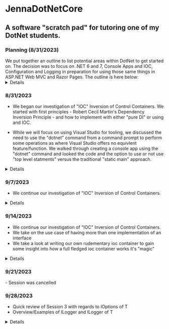 # JennaDotNetCore

## A software "scratch pad" for tutoring one of my DotNet students.

### Planning (8/31/2023)

<summary>We put together an outline to list potential areas within DotNet to get started on.
The decision was to focus on .NET 6 and 7, Console Apps and IOC, Configuration and Logging in 
preparation for using those same things in ASP.NET Web MVC and Razor Pages.
The outline is here below:</summary>

<details>

- .NET (Full Framework) Old/Legacy (4.8?)
- .NET (Core - the new stuff)
	- Core 1
	-	Core 2
	-	Core 3
	-	Core 4 (Microsoft skipped to avoid confusion with Full Framework)
	-	5  - Out of Support - Dropped "core" now just ".NET"
	-	6 - LTS (3 year)
	-	7 - STS (1 year)
	-	8 - Preview out soon?
	
- Tooling
	- Visual Studio (Windows only, Community)
	- Visual Studio for Mac
	- VS Code (free, portable)
		- fallback to the command line
			- demo
	- Jetbrains - Rider (Python IDE PyCharm)
	
- Console Apps
- 	Focus here is on Host.GetDefaultBuilder()
	- 	Convers things that are used in all .NET (Core) applications such as
	- 	Configuration, 
	- 	Logging, 
	- 	IOC - Inversion of Control - 
	- 	BackGround Versus Console

- Web Apps
	- 	An overview of the difference between MVC and Razor
	- 	MVC
	- 	Razor Pages
	- 	An overview of SOAP versus Rest - History of API Development (WCF)
	- 	(REST) API
	- 	SPA's  - JavaScript - Angular, Vue, React
	- 	Blazer

- BackgroundServices
	- 	Plain
	- 	Windows Service
	- 	Linux Daemon
	- 	Other deployment models for the cloud

- Database
	- 	Sql Server - stand alone server, "localdb"
	- 	Sqlite

- "Greenfield" Development
- "Brownfield" Development

</details>

### 8/31/2023 

<summary>

- We began our investigation of "IOC" Inversion of Control Containers.
We started with first principles - Robert Cecil Martin's Dependency
Inversion Principle - and how to implement with either "pure DI" or
using and IOC.

- While we will focus on using Visual Studio for tooling, we discussed the need to use the 
"dotnet" command from a command prompt to perform some operations as where Visual
Studio offers no equivlent feature/function.  We walked through creating
a console app using the "dotnet" command and looked the code and the option to use or not 
use "top level statments" versus the traditional "static main" approach.


</summary>
<details>

- See the ConsoleAppDip1 project
- see https://blog.ploeh.dk/2014/06/10/pure-di/
	- I highly recommend this guys's book on DI

</details>

### 9/7/2023 

<summary>

- We continue our investigation of "IOC" Inversion of Control Containers.

</summary>
<details>
- We reviewed Jenna's investigation/coding of interfaces and concrete classes
- We (accidently) ran into the use case of having more than one implementation of an 
- interface
</details>

### 9/14/2023 

<summary>

- We continue our investigation of "IOC" Inversion of Control Containers.
- We take on the use case of having more than one implementation of an interface
- We take a look at writing our own rudementary ioc container to gain some insight into
how a full fledged ioc container works it's "magic"


</summary>
<details>

- See Session3 consoleFromWorker1 as we continue to modify it from Session2.  We also use
app as a segeway into .NET (Core) configuration which is very different and more complex, but
more flexible than .NET Full Framework's app.config and web.config files.

- we'll debug our way through See Session3\IocExample console app in order to debug our own
IOC Container which uses .NET Reflection as is pretty much how any IOC Container is 
implemented.

	- No support for concrete class registration or resolution
	- No support for different lifetimes

</details>

### 9/21/2023
<summary>
- Session was cancelled
</summary>

### 9/28/2023
<summary>

- Quick review of Session 3 with regards to IOptions of T
- Overview/Examples of ILogger and ILogger of T

</summary>
<details>

- IOptions Pattern see https://learn.microsoft.com/en-us/dotnet/core/extensions/options
- Logging see https://learn.microsoft.com/en-us/aspnet/core/fundamentals/logging/?view=aspnetcore-7.0
- debates and trade-offs of .NET (Core) Logging see
https://stackoverflow.com/questions/51345161/should-i-take-ilogger-iloggert-iloggerfactory-or-iloggerprovider-for-a-libra

</details>
